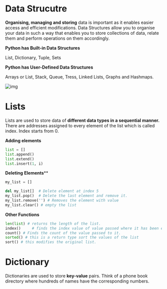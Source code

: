 # Data Strucutre	



**Organising, managing and storing** data is important as it enables easier access and efficient modifications. Data Structures allow you to organise your data in such a way that enables you to store collections of data, relate them and perform operations on them accordingly. 



**Python has Built-in Data Structures** 

List, Dictionary, Tuple, Sets 



**Python has User-Defined Data Structures**

Arrays or List, Stack, Queue, Tress, Linked Lists, Graphs and Hashmaps. 





![img](https://d1jnx9ba8s6j9r.cloudfront.net/blog/wp-content/uploads/2019/10/TreeStructure-Data-Structures-in-Python-Edureka1.png)





# Lists



Lists are used to store data of **different data types in a sequential manner.** There are addresses assigned to every element of the list which is called index. Index starts from 0. 



**Adding elements**



```python
list = []
list.append()
list.extend()
list.insert(1, i)
```



**Deleting** **Elements****



```python
my_list = []

del my_list[]  # Delete element at index 5 
my_list.pop()  # Delete the last element and remove it. 
my_list.remove('') # Removes the element with value 
my_list.clear() # empty the list 

```

**Other Functions**



```python
len(list) # returns the length of the list. 
index() 	# finds the index value of value passed where it has been encountered the first time. 
count() # Finds the count of the value passed to it. 
sorted() # this is a return type sort the values of the list  
sort() # this modifies the original list. 

```



# Dictionary



Dictionaries are used to store **key-value** pairs. Think of a phone book directory where hundreds of names have the corresponding numbers. 






